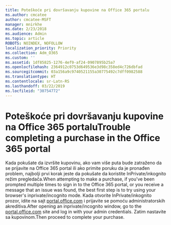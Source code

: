 ```yaml
---
title: Poteškoće pri dovršavanju kupovine na Office 365 portalu
ms.author: cmcatee
author: cmcatee-MSFT
manager: mnirkhe
ms.date: 2/23/2018
ms.audience: Admin
ms.topic: article
ROBOTS: NOINDEX, NOFOLLOW
localization_priority: Priority
ms.collection: Adm_O365
ms.custom: ''
ms.assetid: 1df85825-1276-4ef9-af24-0907895b25a7
ms.openlocfilehash: 2364912c0753d649536e3d98c358ed4c726dbfad
ms.sourcegitcommit: 03a156a9c9740521155a30775492c7dff0982588
ms.translationtype: HT
ms.contentlocale: sr-Latn-RS
ms.lasthandoff: 03/22/2019
ms.locfileid: "30754772"
---
```

# <a name="trouble-completing-a-purchase-in-the-office-365-portal"></a><span data-ttu-id="8b1c0-102">Poteškoće pri dovršavanju kupovine na Office 365 portalu</span><span class="sxs-lookup"><span data-stu-id="8b1c0-102">Trouble completing a purchase in the Office 365 portal</span></span>

<span data-ttu-id="8b1c0-103">Kada pokušate da izvršite kupovinu, ako vam više puta bude zatraženo da se prijavite na Office 365 portal ili ako primite poruku da je pronađen problem, najbolji prvi korak jeste da pokušate da koristite InPrivate/inkognito režim pregledača.</span><span class="sxs-lookup"><span data-stu-id="8b1c0-103">When attempting to make a purchase, if you've been prompted multiple times to sign in to the Office 365 portal, or you receive a message that an issue was found, the best first step is to try using your browser's inprivate/incognito mode.</span></span> <span data-ttu-id="8b1c0-104">Kada otvorite InPrivate/inkognito prozor, idite na sajt [portal.office.com](https://portal.office.com) i prijavite se pomoću administratorskih akreditiva.</span><span class="sxs-lookup"><span data-stu-id="8b1c0-104">After opening an inprivate/incognito window, go to the [portal.office.com](https://portal.office.com) site and log in with your admin credentials.</span></span> <span data-ttu-id="8b1c0-105">Zatim nastavite sa kupovinom.</span><span class="sxs-lookup"><span data-stu-id="8b1c0-105">Then proceed to complete your purchase.</span></span> 
  

